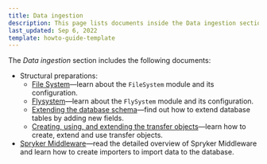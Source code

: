 ```yaml
---
title: Data ingestion
description: This page lists documents inside the Data ingestion section
last_updated: Sep 6, 2022
template: howto-guide-template
---
```


The *Data ingestion* section includes the following documents:

* Structural preparations:
  * [File System](/docs/scos/dev/back-end-development/data-manipulation/data-ingestion/structural-preparations/file-system.html)—learn about the `FileSystem` module and its configuration.
  * [Flysystem](/docs/scos/dev/back-end-development/data-manipulation/data-ingestion/structural-preparations/flysystem.html)—learn about the `FlySystem` module and its configuration.
  * [Extending the database schema](docs/scos/dev/back-end-development/data-manipulation/data-ingestion/structural-preparations/extending-the-database-schema.html)—find out how to extend database tables by adding new fields.
  * [Creating, using, and extending the transfer objects](/docs/scos/dev/back-end-development/data-manipulation/data-ingestion/structural-preparations/creating-using-and-extending-the-transfer-objects.html)—learn how to create, extend and use transfer objects.
*  [Spryker Middleware](/docs/scos/dev/back-end-development/data-manipulation/data-ingestion/spryker-middleware.html)—read the detailed overview of Spryker Middleware and learn how to create importers to import data to the database.

